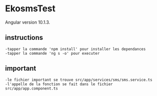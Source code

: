 # EkosmsTest
Angular version 10.1.3.

## instructions
    -tapper la commande 'npm install' pour installer les dependances
    -tapper la commande 'ng s -o' pour executer

## important
    -le fichier important se trouve src/app/services/sms/sms.service.ts
    -l'appelle de la fonction se fait dans le fichier src/app/app.component.ts



